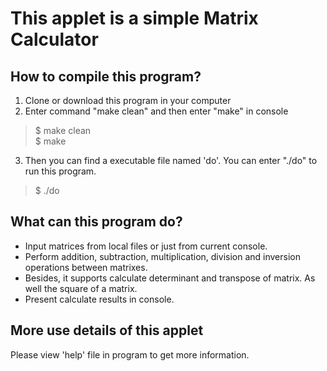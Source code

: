 # This applet is a simple Matrix Calculator
## How to compile this program?
1. Clone or download this program in your computer
2. Enter command "make clean" and then enter "make" in console
> $ make clean  
> $ make
3. Then you can find a executable file named 'do'. You can enter "./do" to run this program.
> $ ./do

## What can this program do?
* Input matrices from local files or just from current console.
* Perform addition, subtraction, multiplication, division and inversion operations between matrixes.
* Besides, it supports calculate determinant and transpose of matrix. As well the square of a matrix.
* Present calculate results in console.

## More use details of this applet
Please view 'help' file in program to get more information.
